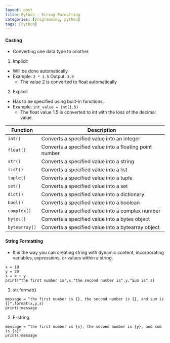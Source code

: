 ```yaml
---
layout: post
title: Python - String Formatting
categories: [programming, python]
tags: [Python]
---
```



#### Casting
- Converting one data type to another.

1. Implicit
- Will be done automatically
- Example: `2 * 1.5` Output: `3.0`
  + The value 2 is converted to float automatically

2. Explicit
- Has to be specified using built-in functions.
- Example: `int_value = int(1.5)`
  + The float value 1.5 is converted to int with the loss of the decimal value.

| Function | Description |
| --- | --- |
| `int()` | Converts a specified value into an integer |
| `float()` | Converts a specified value into a floating point number |
| `str()` | Converts a specified value into a string |
| `list()` | Converts a specified value into a list |
| `tuple()` | Converts a specified value into a tuple |
| `set()` | Converts a specified value into a set |
| `dict()` | Converts a specified value into a dictionary |
| `bool()` | Converts a specified value into a boolean |
| `complex()` | Converts a specified value into a complex number |
| `bytes()` | Converts a specified value into a bytes object |
| `bytearray()` | Converts a specified value into a bytearray object |


#### String Formatting

- It is the way you can creating string with dynamic content, incorporating variables, expressions, or values within a string.

```
x = 10
y = 20
s = x + y
print("the first number is",x,"the second number is",y,"Sum is",s)
```

1. str.format()

```
message = "the first number is {}, the second number is {}, and sum is {}".format(x,y,s)
print()message
```

2. F-string
```
message = "the first number is {x}, the second number is {y}, and sum is {s}"
print()message
```